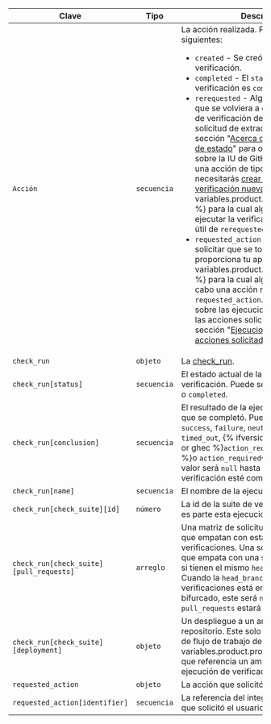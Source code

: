 | Clave                                   | Tipo        | Descripción                                                                                                                                                                                                                                                                                                                                                       |
| --------------------------------------- | ----------- | ----------------------------------------------------------------------------------------------------------------------------------------------------------------------------------------------------------------------------------------------------------------------------------------------------------------------------------------------------------------- |
| `Acción`                                | `secuencia` | La acción realizada. Puede ser una de las siguientes: <ul><li> `created` - Se creó una ejecución de verificación.</li><li> `completed` - El `status` de la ejecución de verificación es `completed`.</li><li> `rerequested` - Alguien volvió a solicitar que se volviera a ejecutar tu ejecución de verificación desde la IU de la solicitud de extracción. Consulta la sección "[Acerca de las verificaciones de estado](/articles/about-status-checks#checks)" para obtener más detalles sobre la IU de GitHub. Cuando recibes una acción de tipo `rerequested`, necesitarás [crear una ejecución de verificación nueva](/rest/reference/checks#create-a-check-run). Solo la {% data variables.product.prodname_github_app %} para la cual alguien solicitó volver a ejecutar la verificación recibirá la carga útil de `rerequested`.</li><li> `requested_action` - Alguien volvió a solicitar que se tome una acción que proporciona tu app. Solo la {% data variables.product.prodname_github_app %} para la cual alguien solicitó llevar a cabo una acción recibirá la carga útil de `requested_action`. Para aprender más sobre las ejecuciones de verificación y las acciones solicitadas, consulta la sección "[Ejecuciones de ferificación y acciones solicitadas](/rest/reference/checks#check-runs-and-requested-actions)."</li></ul>                                                                                                                                                                                                                                                                                    |
| `check_run`                             | `objeto`    | La [check_run](/rest/reference/checks#get-a-check-run).                                                                                                                                                                                                                                                                                                           |
| `check_run[status]`                     | `secuencia` | El estado actual de la ejecución de verificación. Puede ser `queued`, `in_progress`, o `completed`.                                                                                                                                                                                                                                                               |
| `check_run[conclusion]`                 | `secuencia` | El resultado de la ejecución de verificación que se completó. Puede ser una de entre `success`, `failure`, `neutral`, `cancelled`, `timed_out`,  {% ifversion fpt or ghes or ghae or ghec %}`action_required` o `stale`{% else %}o `action_required`{% endif %}. Este valor será `null` hasta que la ejecución de verificación esté como `completed`.             |
| `check_run[name]`                       | `secuencia` | El nombre de la ejecución de verificación.                                                                                                                                                                                                                                                                                                                        |
| `check_run[check_suite][id]`            | `número`    | La id de la suite de verificaciones de la cual es parte esta ejecución de verificación.                                                                                                                                                                                                                                                                           |
| `check_run[check_suite][pull_requests]` | `arreglo`   | Una matriz de solicitudes de extracción que empatan con esta suite de verificaciones. Una solicitud de extracción que empata con una suite de verificaciones si tienen el mismo `head_sha` y `head_branch`. Cuando la `head_branch` de la suite de verificaciones está en un repositorio bifurcado, este será `null` y la matriz de `pull_requests` estará vacía. |
| `check_run[check_suite][deployment]`    | `objeto`    | Un despliegue a un ambiente de repositorio. Este solo se poblará si un job de flujo de trabajo de {% data variables.product.prodname_actions %} que referencia un ambiente crea la ejecución de verificación.                                                                                                                                                     |
| `requested_action`                      | `objeto`    | La acción que solicitó el usuario.                                                                                                                                                                                                                                                                                                                                |
| `requested_action[identifier]`          | `secuencia` | La referencia del integrador de la acción que solicitó el usuario.                                                                                                                                                                                                                                                                                                |
